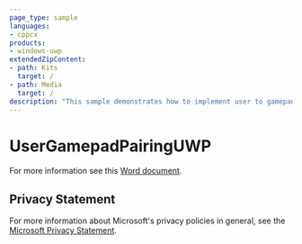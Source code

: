 ```yaml
---
page_type: sample
languages:
- cppcx
products:
- windows-uwp
extendedZipContent:
- path: Kits
  target: /
- path: Media
  target: /
description: "This sample demonstrates how to implement user to gamepad pairing and user-specific input management in a Universal Windows Platform (UWP) app."
---
```


# UserGamepadPairingUWP

For more information see this [Word document](https://github.com/microsoft/Xbox-ATG-Samples/blob/master/UWPSamples/System/UserGamepadPairingUWP/Readme.docx).

## Privacy Statement

For more information about Microsoft's privacy policies in general, see the [Microsoft Privacy Statement](https://privacy.microsoft.com/en-us/privacystatement/).
